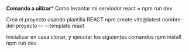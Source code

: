 ******Comando a uilizar*******
Como levantar mi serviodor react = npm run dev 

Crea el proyecto usando plantilla REACT
    npm create vite@latest nombre-del-proyecto -- --template react

Inicializar en casa clonar, y ejecutar los siguientes comandos 
npm install
npm run dev
